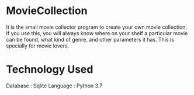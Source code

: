# MovieCollection
It is the small movie collector program to create your own movie collection. If you use this, you will always know where on your shelf a particular movie can be found, what kind of genre, and other parameters it has.  This is specially for movie lovers.

# Technology Used 
Database : Sqlite
Language : Python 3.7
